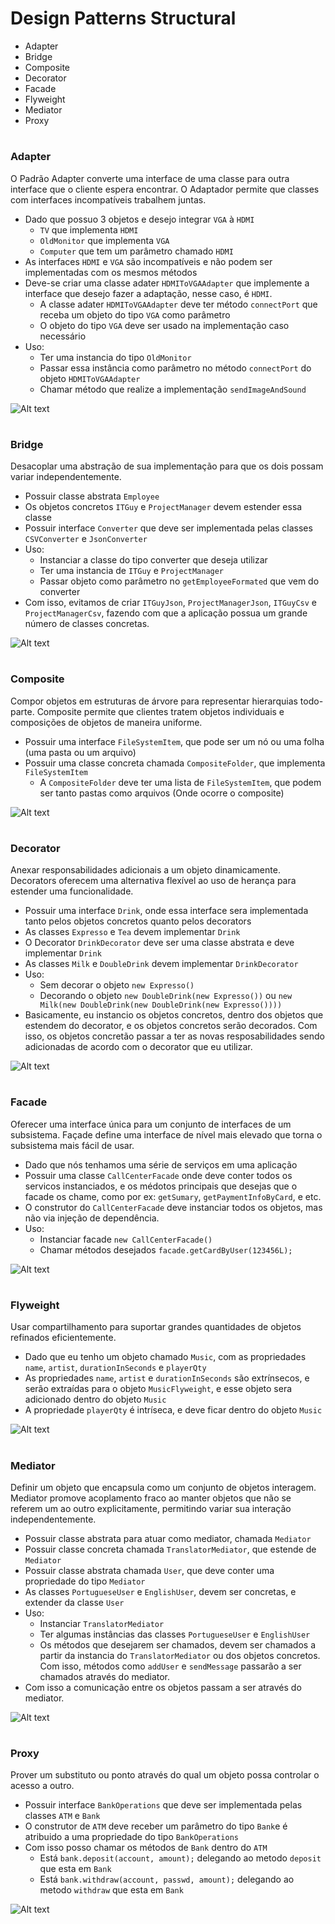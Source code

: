 #  Design Patterns Structural

* Adapter
* Bridge
* Composite
* Decorator
* Facade
* Flyweight
* Mediator
* Proxy

#
### Adapter

O Padrão Adapter converte uma interface de uma classe para outra interface que o cliente espera encontrar. 
O Adaptador permite que classes com interfaces incompatíveis trabalhem juntas.

* Dado que possuo 3 objetos e desejo integrar `VGA` à `HDMI`
    * `TV` que implementa `HDMI`
    * `OldMonitor` que implementa `VGA`
    * `Computer` que tem um parâmetro chamado `HDMI`
* As interfaces `HDMI` e `VGA` são incompatíveis e não podem ser implementadas com os mesmos métodos
* Deve-se criar uma classe adater `HDMIToVGAAdapter` que implemente a interface que desejo fazer a adaptação,
nesse caso, é `HDMI`.
    * A classe adater `HDMIToVGAAdapter` deve ter método `connectPort` que receba um objeto do tipo `VGA` como parâmetro
    * O objeto do tipo `VGA` deve ser usado na implementação caso necessário
* Uso: 
    * Ter uma instancia do tipo `OldMonitor`
    * Passar essa instância como parâmetro no método `connectPort` do objeto `HDMIToVGAAdapter`
    * Chamar método que realize a implementação `sendImageAndSound`


![Alt text](imgs/adapter.jpg "Adapter")
#
### Bridge

Desacoplar uma abstração de sua implementação para que os dois possam variar independentemente.

* Possuir classe abstrata `Employee`
* Os objetos concretos `ITGuy` e `ProjectManager` devem estender essa classe
* Possuir interface `Converter` que deve ser implementada pelas classes `CSVConverter` e `JsonConverter`
* Uso:
    * Instanciar a classe do tipo converter que deseja utilizar
    * Ter uma instancia de `ITGuy` e `ProjectManager`
    * Passar objeto como parâmetro no `getEmployeeFormated` que vem do converter
* Com isso, evitamos de criar `ITGuyJson`, `ProjectManagerJson`, `ITGuyCsv` e `ProjectManagerCsv`, fazendo com que a 
aplicação possua um grande número de classes concretas.

![Alt text](imgs/bridge.jpg "Bridge")
#
### Composite

Compor objetos em estruturas de árvore para representar hierarquias todo-parte. Composite permite que clientes tratem 
objetos individuais e composições de objetos de maneira uniforme.

* Possuir uma interface `FileSystemItem`, que pode ser um nó ou uma folha (uma pasta ou um arquivo)
* Possuir uma classe concreta chamada `CompositeFolder`, que implementa `FileSystemItem`
    * A `CompositeFolder` deve ter uma lista de `FileSystemItem`, que podem ser tanto pastas como arquivos 
    (Onde ocorre o composite)
    

![Alt text](imgs/composite.jpg "Composite")
#
### Decorator

Anexar responsabilidades adicionais a um objeto dinamicamente. Decorators oferecem uma alternativa flexível ao uso de 
herança para estender uma funcionalidade.

* Possuir uma interface `Drink`, onde essa interface sera implementada tanto pelos objetos concretos quanto pelos 
decorators
* As classes `Expresso` e `Tea` devem implementar `Drink`
* O Decorator `DrinkDecorator` deve ser uma classe abstrata e deve implementar `Drink`
* As classes `Milk` e `DoubleDrink` devem implementar `DrinkDecorator`
* Uso:
    * Sem decorar o objeto `new Expresso()`
    * Decorando o objeto `new DoubleDrink(new Expresso())` ou `new Milk(new DoubleDrink(new DoubleDrink(new Expresso())))`
* Basicamente, eu instancio os objetos concretos, dentro dos objetos que estendem do decorator, e os objetos concretos
serão decorados. Com isso, os objetos concretão passar a ter as novas resposabilidades sendo adicionadas de acordo com 
o decorator que eu utilizar.


![Alt text](imgs/decorator.jpg "Decorator")
#
### Facade

Oferecer uma interface única para um conjunto de interfaces de um subsistema. Façade define uma interface de nível mais 
elevado que torna o subsistema mais fácil de usar.

* Dado que nós tenhamos uma série de serviços em uma aplicação
* Possuir uma classe `CallCenterFacade` onde deve conter todos os servicos instanciados, e os médotos principais que 
desejas que o facade os chame, como por ex: `getSumary`, `getPaymentInfoByCard`, e etc.
* O construtor do `CallCenterFacade` deve instanciar todos os objetos, mas não via injeção de dependência.
* Uso:
    * Instanciar facade `new CallCenterFacade()`
    * Chamar métodos desejados `facade.getCardByUser(123456L);`

![Alt text](imgs/facade.jpg "Facade")
#
### Flyweight

Usar compartilhamento para suportar grandes quantidades de objetos refinados eficientemente.

* Dado que eu tenho um objeto chamado `Music`, com as propriedades `name`, `artist`, `durationInSeconds` e `playerQty`
* As propriedades `name`, `artist` e `durationInSeconds` são extrínsecos, e serão extraídas para o objeto `MusicFlyweight`,
e esse objeto sera adicionado dentro do objeto `Music`
* A propriedade `playerQty` é intríseca, e deve ficar dentro do objeto `Music`


![Alt text](imgs/flyweight.jpg "Flyweight")
#
### Mediator 

Definir um objeto que encapsula como um conjunto de objetos interagem. Mediator promove acoplamento fraco ao manter 
objetos que não se referem um ao outro explicitamente, permitindo variar sua interação independentemente.

* Possuir classe abstrata para atuar como mediator, chamada `Mediator`
* Possuir classe concreta chamada `TranslatorMediator`, que estende de `Mediator`
* Possuir classe abstrata chamada `User`, que deve conter uma propriedade do tipo `Mediator`
* As classes `PortugueseUser` e `EnglishUser`, devem ser concretas, e extender da classe `User`
* Uso:
    * Instanciar `TranslatorMediator`
    * Ter algumas instâncias das classes `PortugueseUser` e `EnglishUser`
    * Os métodos que desejarem ser chamados, devem ser chamados a partir da instancia do `TranslatorMediator` ou dos
    objetos concretos. Com isso, métodos como `addUser` e `sendMessage` passarão a ser chamados através do mediator.
* Com isso a comunicação entre os objetos passam a ser através do mediator.

![Alt text](imgs/mediator.jpg "Mediator")
#
### Proxy

Prover um substituto ou ponto através do qual um objeto possa controlar o acesso a outro.

* Possuir interface `BankOperations` que deve ser implementada pelas classes `ATM` e `Bank`
* O construtor de `ATM` deve receber um parâmetro do tipo `Bank`e é atribuido a uma propriedade do tipo `BankOperations`
* Com isso posso chamar os métodos de `Bank` dentro do `ATM`
    * Está `bank.deposit(account, amount);` delegando ao metodo `deposit` que esta em `Bank`
    * Está `bank.withdraw(account, passwd, amount);` delegando ao metodo `withdraw` que esta em `Bank`

![Alt text](imgs/proxy.jpg "Proxy")

